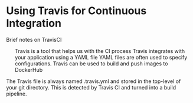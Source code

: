 # Using Travis for Continuous Integration
Brief notes on TravisCI
<ul>
    <l1>Travis is a tool that helps us with the CI process</l1>
    <l1>Travis integrates with your application using a YAML file</l1>
    <l1>YAML files are often used to specify configurations.</l1>
    <l1>Travis can be used to build and push images to DockerHub</l1>
</ul>

The Travis file is always named .travis.yml and stored in the top-level of your git directory. This is detected by Travis CI and turned into a build pipeline.
